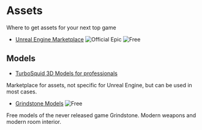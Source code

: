 # Assets

Where to get assets for your next top game

+ [Unreal Engine Marketplace](https://www.unrealengine.com/marketplace) ![Official Epic](https://img.shields.io/badge/official-epic-lightgrey.svg) ![Free](https://img.shields.io/badge/license-unreal-green.svg)

## Models

+ [TurboSquid 3D Models for professionals](http://www.turbosquid.com/)

Marketplace for assets, not specific for Unreal Engine, but can be used in most cases.

+ [Grindstone Models](https://forums.unrealengine.com/showthread.php?60784-FREE-Various-models/) ![Free](https://img.shields.io/badge/license-free-brightgreen.svg)

Free models of the never released game Grindstone. Modern weapons and modern room interior.


